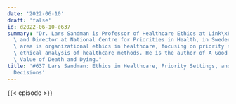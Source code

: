 ```yaml
---
date: '2022-06-10'
draft: 'false'
id: d2022-06-10-e637
summary: "Dr. Lars Sandman is Professor of Healthcare Ethics at Link\xF6ping University,\
  \ and Director at National Centre for Priorities in Health, in Sweden. His research\
  \ area is organizational ethics in healthcare, focusing on priority setting and\
  \ ethical analysis of healthcare methods. He is the author of A Good Death: On the\
  \ Value of Death and Dying."
title: '#637 Lars Sandman: Ethics in Healthcare, Priority Settings, and End-of-Life
  Decisions'
---
```

{{< episode >}}
